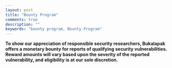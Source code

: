 ```yaml
---
layout: post
title: "Bounty Program"
comments: true
description: ""
keywords: "bounty program, Bounty Program"
---
```


**To show our appreciation of responsible security researchers, Bukalapak offers a monetary bounty for reports of qualifying security vulnerabilities. Reward amounts will vary based upon the severity of the reported vulnerability, and eligibility is at our sole discretion.**
